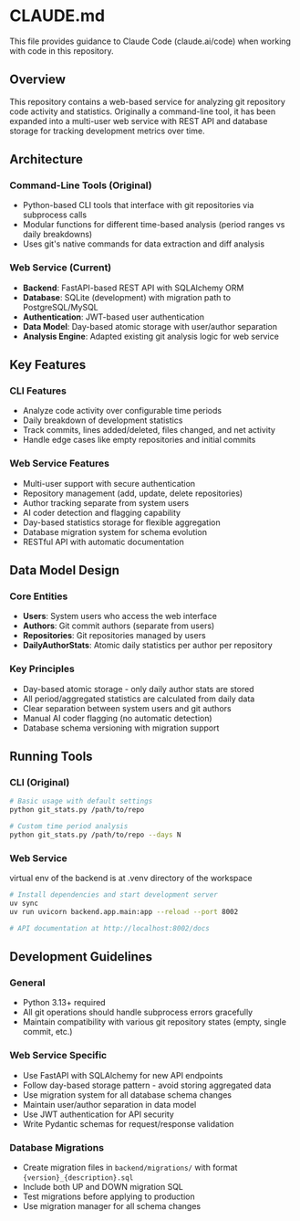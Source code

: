 # CLAUDE.md

This file provides guidance to Claude Code (claude.ai/code) when working with code in this repository.

## Overview

This repository contains a web-based service for analyzing git repository code activity and statistics. Originally a command-line tool, it has been expanded into a multi-user web service with REST API and database storage for tracking development metrics over time.

## Architecture

### Command-Line Tools (Original)
- Python-based CLI tools that interface with git repositories via subprocess calls
- Modular functions for different time-based analysis (period ranges vs daily breakdowns)
- Uses git's native commands for data extraction and diff analysis

### Web Service (Current)
- **Backend**: FastAPI-based REST API with SQLAlchemy ORM
- **Database**: SQLite (development) with migration path to PostgreSQL/MySQL
- **Authentication**: JWT-based user authentication
- **Data Model**: Day-based atomic storage with user/author separation
- **Analysis Engine**: Adapted existing git analysis logic for web service

## Key Features

### CLI Features
- Analyze code activity over configurable time periods
- Daily breakdown of development statistics
- Track commits, lines added/deleted, files changed, and net activity
- Handle edge cases like empty repositories and initial commits

### Web Service Features
- Multi-user support with secure authentication
- Repository management (add, update, delete repositories)
- Author tracking separate from system users
- AI coder detection and flagging capability
- Day-based statistics storage for flexible aggregation
- Database migration system for schema evolution
- RESTful API with automatic documentation

## Data Model Design

### Core Entities
- **Users**: System users who access the web interface
- **Authors**: Git commit authors (separate from users)
- **Repositories**: Git repositories managed by users
- **DailyAuthorStats**: Atomic daily statistics per author per repository

### Key Principles
- Day-based atomic storage - only daily author stats are stored
- All period/aggregated statistics are calculated from daily data
- Clear separation between system users and git authors
- Manual AI coder flagging (no automatic detection)
- Database schema versioning with migration support

## Running Tools

### CLI (Original)
```bash
# Basic usage with default settings
python git_stats.py /path/to/repo

# Custom time period analysis
python git_stats.py /path/to/repo --days N
```

### Web Service

virtual env of the backend is at .venv directory of the workspace
```bash
# Install dependencies and start development server
uv sync
uv run uvicorn backend.app.main:app --reload --port 8002

# API documentation at http://localhost:8002/docs
```

## Development Guidelines

### General
- Python 3.13+ required
- All git operations should handle subprocess errors gracefully
- Maintain compatibility with various git repository states (empty, single commit, etc.)

### Web Service Specific
- Use FastAPI with SQLAlchemy for new API endpoints
- Follow day-based storage pattern - avoid storing aggregated data
- Use migration system for all database schema changes
- Maintain user/author separation in data model
- Use JWT authentication for API security
- Write Pydantic schemas for request/response validation

### Database Migrations
- Create migration files in `backend/migrations/` with format `{version}_{description}.sql`
- Include both UP and DOWN migration SQL
- Test migrations before applying to production
- Use migration manager for all schema changes
